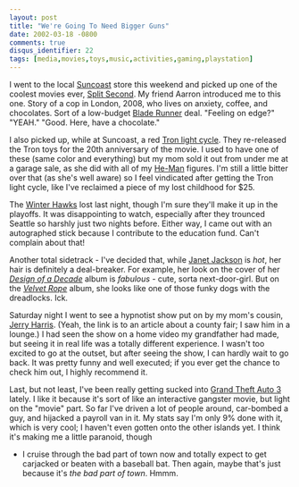 ```yaml
---
layout: post
title: "We're Going To Need Bigger Guns"
date: 2002-03-18 -0800
comments: true
disqus_identifier: 22
tags: [media,movies,toys,music,activities,gaming,playstation]
---
```

I went to the local [Suncoast](http://www.suncoast.com) store this
weekend and picked up one of the coolest movies ever, [Split
Second](http://us.imdb.com/Title?0105459). My friend Aarron introduced
me to this one. Story of a cop in London, 2008, who lives on anxiety,
coffee, and chocolates. Sort of a low-budget [Blade
Runner](http://us.imdb.com/Title?0083658) deal. "Feeling on edge?"
"YEAH." "Good. Here, have a chocolate."

 I also picked up, while at Suncoast, a red [Tron light
cycle](http://www.necaonline.com/images/TronBlueBike.jpg). They
re-released the Tron toys for the 20th anniversary of the movie. I used
to have one of these (same color and everything) but my mom sold it out
from under me at a garage sale, as she did with all of my
[He-Man](http://www.he-man.org/) figures. I'm still a little bitter over
that (as she's well aware) so I feel vindicated after getting the Tron
light cycle, like I've reclaimed a piece of my lost childhood for \$25.

 The [Winter Hawks](http://www.winterhawks.com/) lost last night, though
I'm sure they'll make it up in the playoffs. It was disappointing to
watch, especially after they trounced Seattle so harshly just two nights
before. Either way, I came out with an autographed stick because I
contribute to the education fund. Can't complain about that!

 Another total sidetrack - I've decided that, while [Janet
Jackson](http://www.janet-jackson.com/) is *hot*, her hair is definitely
a deal-breaker. For example, her look on the cover of her [*Design of a
Decade*](http://www.amazon.com/exec/obidos/ASIN/B000002G43/mhsvortex)
album is *fabulous* - cute, sorta next-door-girl. But on the [*Velvet
Rope*](http://www.amazon.com/exec/obidos/ASIN/B000000WEX/mhsvortex)
album, she looks like one of those funky dogs with the dreadlocks. Ick.

 Saturday night I went to see a hypnotist show put on by my mom's
cousin, [Jerry
Harris](http://www.tri-cityherald.com/news/2000/0827/story1.html).
(Yeah, the link is to an article about a county fair; I saw him in a
lounge.) I had seen the show on a home video my grandfather had made,
but seeing it in real life was a totally different experience. I wasn't
too excited to go at the outset, but after seeing the show, I can hardly
wait to go back. It was pretty funny and well executed; if you ever get
the chance to check him out, I highly recommend it.

 Last, but not least, I've been really getting sucked into [Grand Theft
Auto 3](http://www.amazon.com/exec/obidos/ASIN/B00005O0I2/mhsvortex)
lately. I like it because it's sort of like an interactive gangster
movie, but light on the "movie" part. So far I've driven a lot of people
around, car-bombed a guy, and hijacked a payroll van in it. My stats say
I'm only 9% done with it, which is very cool; I haven't even gotten onto
the other islands yet. I think it's making me a little paranoid, though
- I cruise through the bad part of town now and totally expect to get
carjacked or beaten with a baseball bat. Then again, maybe that's just
because it's *the bad part of town*. Hmmm.
